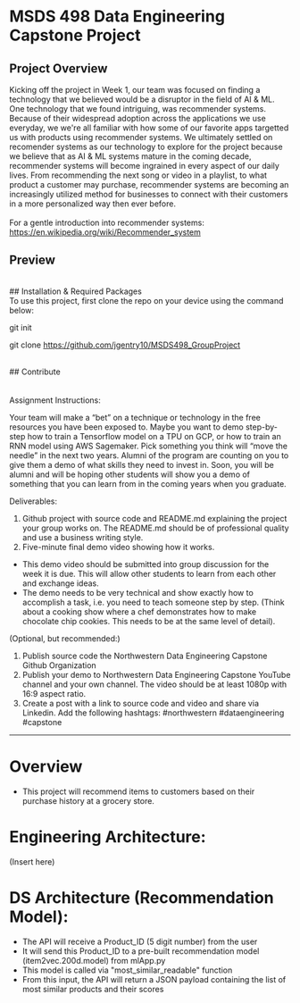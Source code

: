 # MSDS 498 Data Engineering Capstone Project

## Project Overview

Kicking off the project in Week 1, our team was focused on finding a technology that we believed would be a disruptor in the field of AI & ML. One technology that we found intriguing, was recommender systems.  Because of their widespread adoption across the applications we use everyday, we we're all familiar with how some of our favorite apps targetted us with products using recommender systems.  We ultimately settled on recomender systems as our technology to explore for the project because we believe that as AI & ML systems mature in the coming decade, recommender systems will become ingrained in every aspect of our daily lives.  From recommending the next song or video in a playlist, to what product a customer may purchase, recommender systems are becoming an increasingly utilized method for businesses to connect with their customers in a more personalized way then ever before.  
<br />
For a gentle introduction into recommender systems:
https://en.wikipedia.org/wiki/Recommender_system
<br />
## Preview

<br />
## Installation & Required Packages
<br />
To use this project, first clone the repo on your device using the command below:

git init

git clone https://github.com/jgentry10/MSDS498_GroupProject

<br />
## Contribute
<br />
<br />
<br />
Assignment Instructions:

Your team will make a “bet” on a technique or technology in the free resources you have been exposed to.  Maybe you want to demo step-by-step how to train a Tensorflow model on a TPU on GCP, or how to train an RNN model using AWS Sagemaker.  Pick something you think will “move the needle” in the next two years. Alumni of the program are counting on you to give them a demo of what skills they need to invest in.  Soon, you will be alumni and will be hoping other students will show you a demo of something that you can learn from in the coming years when you graduate.

Deliverables:
1. Github project with source code and README.md explaining the project your group works on.  The README.md should be of professional quality and use a business writing style.
1. Five-minute final demo video showing how it works.  
 - This demo video should be submitted into group discussion for the week it is due.  This will allow other students to learn from each other and exchange ideas.
 - The demo needs to be very technical and show exactly how to accomplish a task, i.e. you need to teach someone step by step.  (Think about a cooking show where a chef demonstrates how to make chocolate chip cookies.  This needs to be at the same level of detail).

(Optional, but recommended:)
1. Publish source code the Northwestern Data Engineering Capstone Github Organization
1. Publish your demo to Northwestern Data Engineering Capstone YouTube channel and your own channel. The video should be at least 1080p with 16:9 aspect ratio.
1. Create a post with a link to source code and video and share via Linkedin.  Add the following hashtags: #northwestern #dataengineering #capstone

---
# Overview
- This project will recommend items to customers based on their purchase history at a grocery store. 


# Engineering Architecture:

(Insert here)


# DS Architecture (Recommendation Model):

- The API will receive a Product_ID (5 digit number) from the user
- It will send this Product_ID to a pre-built recommendation model (item2vec.200d.model) from mlApp.py
- This model is called via "most_similar_readable" function
- From this input, the API will return a JSON payload containing the list of most similar products and their scores
